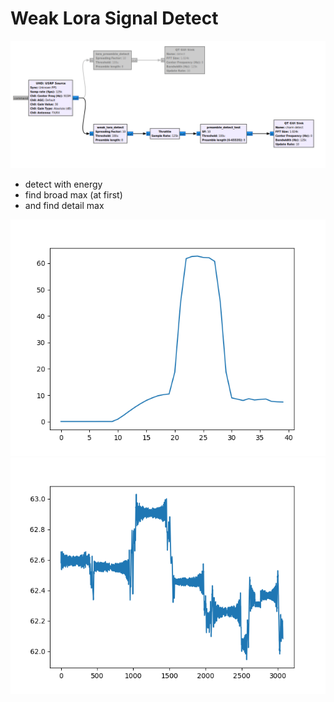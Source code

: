 # Weak Lora Signal Detect
![weak_lora_detect](./images/weak_lora_detect.png)

- detect with energy
- find broad max (at first)
- and find detail max

![broad](./images/broad.png)
![detail](./images/detail.png)